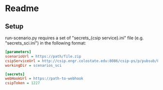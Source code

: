 # Readme

## Setup

run-scenario.py requires a set of "secrets_{csip service}.ini" file (e.g. "secrets_sci.ini") in the following format:

```ini
[parameters]
scenarioUrl = https://path/file.zip
csipServiceUrl = http://csip.engr.colostate.edu:8086/csip-ps/p/pubsub/8086/csip-sq/m/sci/2.1
workingDir = scenarios_sci

[secrets]
webHookUrl = https://path-to-webhook
csipToken = 1227
```
